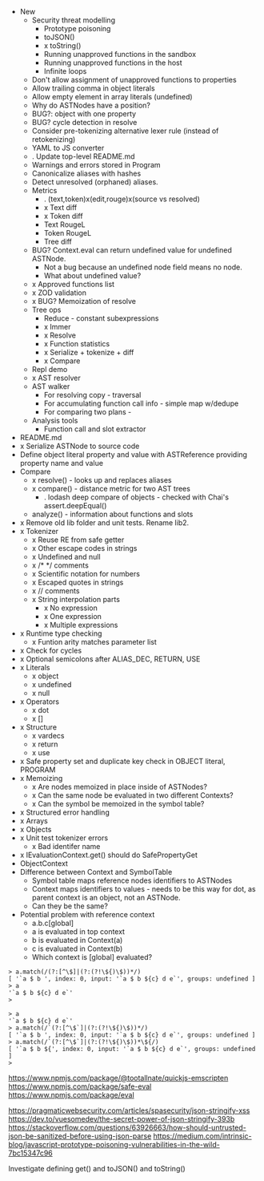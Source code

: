 * New
  * Security threat modelling
    * Prototype poisoning
    * toJSON()
    * x toString()
    * Running unapproved functions in the sandbox
    * Running unapproved functions in the host
    * Infinite loops
  * Don't allow assignment of unapproved functions to properties
  * Allow trailing comma in object literals
  * Allow empty element in array literals (undefined)
  * Why do ASTNodes have a position?
  * BUG?: object with one property
  * BUG? cycle detection in resolve
  * Consider pre-tokenizing alternative lexer rule (instead of retokenizing)
  * YAML to JS converter
  * . Update top-level README.md
  * Warnings and errors stored in Program
  * Canonicalize aliases with hashes
  * Detect unresolved (orphaned) aliases.
  * Metrics
    * . (text,token)x(edit,rouge)x(source vs resolved)
    * x Text diff
    * x Token diff
    * Text RougeL
    * Token RougeL
    * Tree diff
  * BUG? Context.eval can return undefined value for undefined ASTNode.
    * Not a bug because an undefined node field means no node.
    * What about undefined value?
  * x Approved functions list
  * x ZOD validation
  * x BUG? Memoization of resolve
  * Tree ops
    * Reduce - constant subexpressions
    * x Immer
    * x Resolve
    * x Function statistics
    * x Serialize + tokenize + diff
    * x Compare
  * Repl demo
  * x AST resolver
  * AST walker
    * For resolving copy - traversal
    * For accumulating function call info - simple map w/dedupe
    * For comparing two plans - 
  * Analysis tools
    * Function call and slot extractor
* README.md
* x Serialize ASTNode to source code
* Define object literal property and value with ASTReference providing property name and value
* Compare
  * x resolve() - looks up and replaces aliases
  * x compare() - distance metric for two AST trees
    * . lodash deep compare of objects - checked with Chai's assert.deepEqual()
  * analyze() - information about functions and slots
* x Remove old lib folder and unit tests. Rename lib2.
* x Tokenizer
  * x Reuse RE from safe getter
  * x Other escape codes in strings
  * x Undefined and null
  * x /* */ comments
  * x Scientific notation for numbers
  * x Escaped quotes in strings
  * x // comments
  * x String interpolation parts
    * x No expression
    * x One expression
    * x Multiple expressions
* x Runtime type checking
  * x Funtion arity matches parameter list
* x Check for cycles
* x Optional semicolons after ALIAS_DEC, RETURN, USE
* x Literals
  * x object
  * x undefined
  * x null
* x Operators
  * x dot
  * x []
* x Structure
  * x vardecs
  * x return
  * x use
* x Safe property set and duplicate key check in OBJECT literal, PROGRAM
* x Memoizing
  * x Are nodes memoized in place inside of ASTNodes?
  * x Can the same node be evaluated in two different Contexts?
  * x Can the symbol be memoized in the symbol table?
* x Structured error handling
* x Arrays
* x Objects
* x Unit test tokenizer errors
  * x Bad identifer name
* x IEvaluationContext.get() should do SafePropertyGet
* ObjectContext
* Difference between Context and SymbolTable
  * Symbol table maps reference nodes identifiers to ASTNodes
  * Context maps identifiers to values - needs to be this way for dot, as parent context is an object, not an ASTNode.
  * Can they be the same?
* Potential problem with reference context
  * a.b.c\[global]
  * a is evaluated in top context
  * b is evaluated in Context(a)
  * c is evaluated in Context(b)
  * Which context is \[global] evaluated?


~~~
> a.match(/(?:[^\$]|(?:(?!\${)\$))*/)
[ '`a $ b ', index: 0, input: '`a $ b ${c} d e`', groups: undefined ]
> a
'`a $ b ${c} d e`'
>

> a
'`a $ b ${c} d e`'
> a.match(/`(?:[^\$`]|(?:(?!\${)\$))*/)
[ '`a $ b ', index: 0, input: '`a $ b ${c} d e`', groups: undefined ]
> a.match(/`(?:[^\$`]|(?:(?!\${)\$))*\${/)
[ '`a $ b ${', index: 0, input: '`a $ b ${c} d e`', groups: undefined ]
>
~~~

https://www.npmjs.com/package/@tootallnate/quickjs-emscripten
https://www.npmjs.com/package/safe-eval
https://www.npmjs.com/package/eval

https://pragmaticwebsecurity.com/articles/spasecurity/json-stringify-xss
https://dev.to/vuesomedev/the-secret-power-of-json-stringify-393b
https://stackoverflow.com/questions/63926663/how-should-untrusted-json-be-sanitized-before-using-json-parse
https://medium.com/intrinsic-blog/javascript-prototype-poisoning-vulnerabilities-in-the-wild-7bc15347c96

Investigate defining get() and toJSON() and toString()

